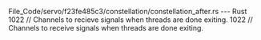 File_Code/servo/f23fe485c3/constellation/constellation_after.rs --- Rust
1022         // Channels to recieve signals when threads are done exiting.                                                                                   1022         // Channels to receive signals when threads are done exiting.

